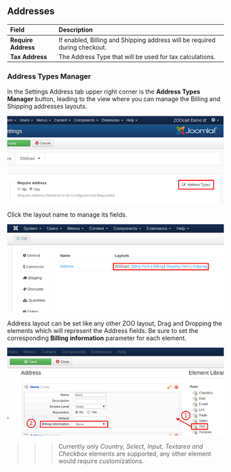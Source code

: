 ## Addresses

| Field       | Description |
| :---------- | :---------- |
| **Require Address** | If enabled, Billing and Shipping address will be required during checkout. |
| **Tax Address** | The Address Type that will be used for tax calculations. |

### Address Types Manager

In the Settings Address tab upper right corner is the **Address Types Manager** button, leading to the view where you can manage the Billing and Shipping addresses layouts.

![Address Types Manager](addresses.png)

Click the layout name to manage its fields.

![Setup Address Layouts](addresses-layouts.png)

Address layout can be set like any other ZOO layout, Drag and Dropping the elements which will represent the Address fields. Be sure to set the corresponding **Billing information** parameter for each element.

![Address Edit Elements](addresses-elements.png)

>>> Currently only _Country, Select, Input, Textarea and Checkbox_ elements are supported, any other element would require customizations.
